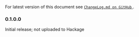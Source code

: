 For latest version of this document see [`ChangeLog.md on GitHub`
](https://github.com/trskop/tldr-client/blob/main/ChangeLog.md).


### 0.1.0.0

Initial release; not uploaded to Hackage
